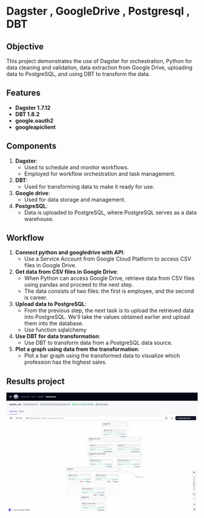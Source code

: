 # Dagster , GoogleDrive , Postgresql , DBT

## Objective
This project demonstrates the use of Dagster for orchestration, Python for data cleaning and validation, data extraction from Google Drive, uploading data to PostgreSQL, and using DBT to transform the data.

## Features
- **Dagster 1.7.12** 
- **DBT 1.8.2** 
- **google.oauth2**
- **googleapiclient**

## Components
1. **Dagster**:
    - Used to schedule and monitor workflows.
    - Employed for workflow orchestration and task management.
2. **DBT**:
    - Used for transforming data to make it ready for use.
3. **Google drive**:
    - Used for data storage and management.
4. **PostgreSQL**:
    - Data is uploaded to PostgreSQL, where PostgreSQL serves as a data warehouse.

## Workflow
1. **Connect python and googledrive with API**:
    - Use a Service Account from Google Cloud Platform to access CSV files in Google Drive.
2. **Get data from CSV files in Google Drive**:
    - When Python can access Google Drive, retrieve data from CSV files using pandas and proceed to the next step.
    - The data consists of two files: the first is employee, and the second is career.
3. **Upload data to PostgreSQL**:
    - From the previous step, the next task is to upload the retrieved data into PostgreSQL. We'll take the values obtained earlier and upload them into the database.
    - Use function sqlalchemy 
4. **Use DBT for data transformation**:
    - Use DBT to transform data from a PostgreSQL data source.
5. **Plot a graph using data from the transformation**:
    - Plot a bar graph using the transformed data to visualize which profession has the highest sales.


## Results project
![Dagster workspace](output/work_flow.png)